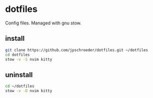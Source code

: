 # dotfiles

Config files.  Managed with gnu stow.

## install

```sh 
git clone https://github.com/jpschroeder/dotfiles.git ~/dotfiles
cd dotfiles
stow -v -S nvim kitty
```

## uninstall

```sh
cd ~/dotfiles
stow -v -D nvim kitty
```
